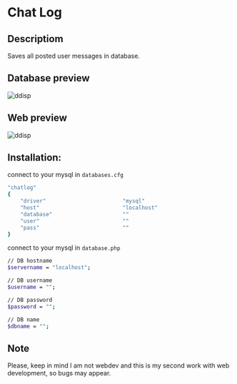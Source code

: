# Chat Log

## Descriptiom
Saves all posted user messages in database.

## Database preview

![ddisp](https://i.imgur.com/Voscu0D.png)

## Web preview

![ddisp](https://i.imgur.com/cdUKhv4.png)

## Installation:
connect to your mysql in ``databases.cfg``
```sh
"chatlog"
{
    "driver"                        "mysql"
    "host"                          "localhost"
    "database"                      ""
    "user"                          ""
    "pass"                          ""
}
```

connect to your mysql in ``database.php``
```sh
// DB hostname
$servername = "localhost";

// DB username
$username = "";

// DB password
$password = "";

// DB name
$dbname = "";
```

## Note
Please, keep in mind I am not webdev and this is my second work with web development, so bugs may appear.